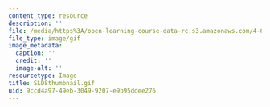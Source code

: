 ```yaml
---
content_type: resource
description: ''
file: /media/https%3A/open-learning-course-data-rc.s3.amazonaws.com/4-614-religious-architecture-and-islamic-cultures-fall-2002/9ccd4a9749eb30499207e9b95ddee276_SLD8thumbnail.gif
file_type: image/gif
image_metadata:
  caption: ''
  credit: ''
  image-alt: ''
resourcetype: Image
title: SLD8thumbnail.gif
uid: 9ccd4a97-49eb-3049-9207-e9b95ddee276
---
```

